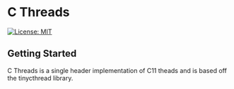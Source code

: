 # C Threads

[![License: MIT](https://img.shields.io/badge/License-MIT-yellow.svg)](https://opensource.org/licenses/MIT)

## Getting Started

C Threads is a single header implementation of C11 theads and is based off the tinycthread library.<br/>